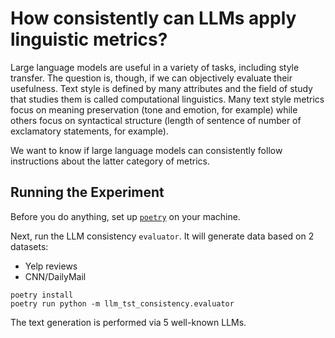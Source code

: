 # How consistently can LLMs apply linguistic metrics?

Large language models are useful in a variety of tasks, including style transfer.
The question is, though, if we can objectively evaluate their usefulness.
Text style is defined by many attributes and the field of study that studies them
is called computational linguistics.
Many text style metrics focus on meaning preservation (tone and emotion, for
example) while others focus on syntactical structure (length of sentence of number
of exclamatory statements, for example).

We want to know if large language models can consistently follow instructions about
the latter category of metrics.

## Running the Experiment

Before you do anything, set up [`poetry`](https://python-poetry.org) on your
machine.

Next, run the LLM consistency `evaluator`. It will generate data based on
2 datasets:

* Yelp reviews
* CNN/DailyMail

```shell
poetry install
poetry run python -m llm_tst_consistency.evaluator 
```

The text generation is performed via 5 well-known LLMs. 

